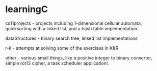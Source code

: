 # learningC    
    
cs11projects - projects including 1-dimensional cellular automata, quicksorting with a linked list, and a hash table implementation.    
    
dataStructures - binary search tree, linked list implementations    
    
r-k - attempts at solving some of the exercises in K&R    
    
other - various small things, like a positive integer to binary converter, simple rot13 cipher, a task scheduler application!. 
